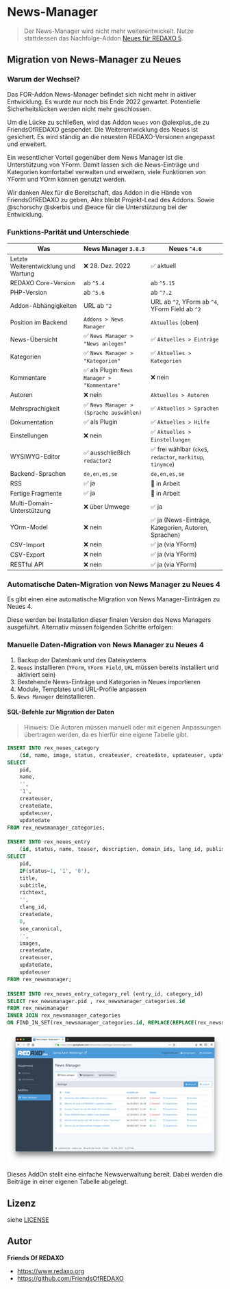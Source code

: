 # News-Manager

> Der News-Manager wird nicht mehr weiterentwickelt. Nutze stattdessen das Nachfolge-Addon [Neues für REDAXO 5](https://github.com/friendsofredaxo/neues/).

## Migration von News-Manager zu Neues

### Warum der Wechsel?

Das FOR-Addon News-Manager befindet sich nicht mehr in aktiver Entwicklung. Es wurde nur noch bis Ende 2022 gewartet. Potentielle Sicherheitslücken werden nicht mehr geschlossen.

Um die Lücke zu schließen, wird das Addon `Neues` von @alexplus_de zu FriendsOfREDAXO gespendet. Die Weiterentwicklung des Neues ist gesichert. Es wird ständig an die neuesten REDAXO-Versionen angepasst und erweitert.

Ein wesentlicher Vorteil gegenüber dem News Manager ist die Unterstützung von YForm. Damit lassen sich die News-Einträge und Kategorien komfortabel verwalten und erweitern, viele Funktionen von YForm und YOrm können genutzt werden.

Wir danken Alex für die Bereitschaft, das Addon in die Hände von FriendsOfREDAXO zu geben, Alex bleibt Projekt-Lead des Addons. Sowie @schorschy @skerbis und @eace für die Unterstützung bei der Entwicklung.

### Funktions-Parität und Unterschiede

Was | News Manager `3.0.3` | Neues `^4.0`
--- | --- | ---
Letzte Weiterentwicklung und Wartung | ❌ 28. Dez. 2022 | ✅ aktuell
REDAXO Core-Version | ab `^5.4` | ab `^5.15`
PHP-Version | ab `^5.6` | ab `^7.2`
Addon-Abhängigkeiten | URL ab `^2` | URL ab `^2`, YForm ab `^4`, YForm Field ab `^2`
Position im Backend | `Addons > News Manager` | `Aktuelles` (oben)
News-Übersicht | ✅ `News Manager > "News anlegen"` | ✅ `Aktuelles > Einträge`
Kategorien | ✅ `News Manager > "Kategorien"` | ✅ `Aktuelles > Kategorien`
Kommentare | ✅ als Plugin: `News Manager > "Kommentare"` | ❌ nein
Autoren | ❌ nein | `Aktuelles > Autoren`
Mehrsprachigkeit | ✅ `News Manager > (Sprache auswählen)` | ✅ `Aktuelles > Sprachen`
Dokumentation | ✅ als Plugin | ✅ `Aktuelles > Hilfe`
Einstellungen | ❌ nein | ✅ `Aktuelles > Einstellungen`
WYSIWYG-Editor | ✅ ausschließlich `redactor2` | ✅ frei wählbar (`cke5`, `redactor`, `markitup`, `tinymce`)
Backend-Sprachen | `de,en,es,se` | `de,en,es,se`
RSS | ✅ ja | 🚧 in Arbeit
Fertige Fragmente | ✅ ja | 🚧 in Arbeit
Multi-Domain-Unterstützung | ❌ über Umwege | ✅ ja
YOrm-Model | ❌ nein | ✅ ja (News-Einträge, Kategorien, Autoren, Sprachen)
CSV-Import | ❌ nein | ✅ ja (via YForm)
CSV-Export | ❌ nein | ✅ ja (via YForm)
RESTful API | ❌ nein | ✅ ja (via YForm)

### Automatische Daten-Migration von News Manager zu Neues 4

Es gibt einen eine automatische Migration von News Manager-Einträgen zu Neues 4.

Diese werden bei Installation dieser finalen Version des News Managers ausgeführt. Alternativ müssen folgenden Schritte erfolgen:

### Manuelle Daten-Migration von News Manager zu Neues 4

1. Backup der Datenbank und des Dateisystems
2. `Neues` installieren (`YForm`, `YForm Field`, `URL` müssen bereits installiert und aktiviert sein)
3. Bestehende News-Einträge und Kategorien in Neues importieren
4. Module, Templates und URL-Profile anpassen
5. `News Manager` deinstallieren.

#### SQL-Befehle zur Migration der Daten

> Hinweis: Die Autoren müssen manuell oder mit eigenen Anpassungen übertragen werden, da es hierfür eine eigene Tabelle gibt.

```SQL
INSERT INTO rex_neues_category
    (id, name, image, status, createuser, createdate, updateuser, updatedate)
SELECT 
    pid,
    name,
    '',
    '1', 
    createuser,
    createdate,
    updateuser,
    updatedate
FROM rex_newsmanager_categories;

INSERT INTO rex_neues_entry
    (id, status, name, teaser, description, domain_ids, lang_id, publishdate, author_id, url, image, images, createdate, createuser, updatedate, updateuser)
SELECT 
    pid,
    IF(status=1, '1', '0'),
    title,
    subtitle,
    richtext,
    '',
    clang_id,
    createdate,
    0,
    seo_canonical,
    '',
    images,
    createdate,
    createuser,
    updatedate,
    updateuser
FROM rex_newsmanager;

INSERT INTO rex_neues_entry_category_rel (entry_id, category_id)
SELECT rex_newsmanager.pid , rex_newsmanager_categories.id
FROM rex_newsmanager
INNER JOIN rex_newsmanager_categories
ON FIND_IN_SET(rex_newsmanager_categories.id, REPLACE(REPLACE(rex_newsmanager.newsmanager_category_id, '|', ','), ' ', '')) > 0;
```

![Screenshot](https://raw.githubusercontent.com/FriendsOfREDAXO/newsmanager/assets/screenshot.png)

Dieses AddOn stellt eine einfache Newsverwaltung bereit. Dabei werden die Beiträge in einer eigenen Tabelle abgelegt.

## Lizenz

siehe [LICENSE](https://github.com/FriendsOfREDAXO/newsmanager/blob/master/LICENSE)

## Autor

**Friends Of REDAXO**

* <https://www.redaxo.org>
* <https://github.com/FriendsOfREDAXO>
